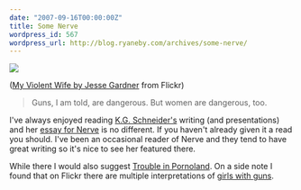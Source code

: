 ```yaml
---
date: "2007-09-16T00:00:00Z"
title: Some Nerve
wordpress_id: 567
wordpress_url: http://blog.ryaneby.com/archives/some-nerve/
---
```

<a href="http://www.flickr.com/photos/plasticmind/337058680/"><img src="http://farm1.static.flickr.com/141/337058680_c495575021_d.jpg"></a>

(<a href="http://www.flickr.com/photos/plasticmind/337058680/">My Violent Wife by Jesse Gardner</a> from Flickr)

<blockquote>Guns, I am told, are dangerous. But women are dangerous, too.</blockquote>

I've always enjoyed reading <a href="http://freerangelibrarian.com/">K.G. Schneider's</a> writing (and presentations) and her <a href="http://www.nerve.com/personalessays/schneider/rangeofdesire/">essay for Nerve</a> is no different. If you haven't already given it a read you should. I've been an occasional reader of Nerve and they tend to have great writing so it's nice to see her featured there.

While there I would also suggest <a href="http://www.nerve.com/regulars/badsex/025/">Trouble in Pornoland</a>. On a side note I found that on Flickr there are multiple interpretations of <a href="http://www.flickr.com/photos/jp/tags/gunclub/">girls with guns</a>.
